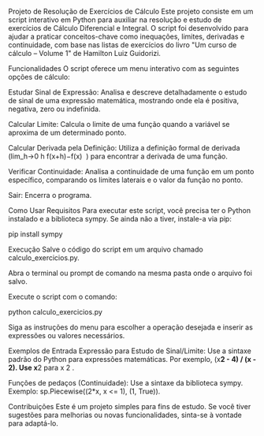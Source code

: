 Projeto de Resolução de Exercícios de Cálculo
Este projeto consiste em um script interativo em Python para auxiliar na resolução e estudo de exercícios de Cálculo Diferencial e Integral. O script foi desenvolvido para ajudar a praticar conceitos-chave como inequações, limites, derivadas e continuidade, com base nas listas de exercícios do livro "Um curso de cálculo – Volume 1" de Hamilton Luiz Guidorizi.

Funcionalidades
O script oferece um menu interativo com as seguintes opções de cálculo:

Estudar Sinal de Expressão: Analisa e descreve detalhadamente o estudo de sinal de uma expressão matemática, mostrando onde ela é positiva, negativa, zero ou indefinida.

Calcular Limite: Calcula o limite de uma função quando a variável se aproxima de um determinado ponto.

Calcular Derivada pela Definição: Utiliza a definição formal de derivada (lim_h→0 
h
f(x+h)−f(x)
​
 ) para encontrar a derivada de uma função.

Verificar Continuidade: Analisa a continuidade de uma função em um ponto específico, comparando os limites laterais e o valor da função no ponto.

Sair: Encerra o programa.

Como Usar
Requisitos
Para executar este script, você precisa ter o Python instalado e a biblioteca sympy. Se ainda não a tiver, instale-a via pip:

pip install sympy

Execução
Salve o código do script em um arquivo chamado calculo_exercicios.py.

Abra o terminal ou prompt de comando na mesma pasta onde o arquivo foi salvo.

Execute o script com o comando:

python calculo_exercicios.py

Siga as instruções do menu para escolher a operação desejada e inserir as expressões ou valores necessários.

Exemplos de Entrada
Expressão para Estudo de Sinal/Limite: Use a sintaxe padrão do Python para expressões matemáticas. Por exemplo, (x**2 - 4) / (x - 2). Use x**2 para x 
2
 .

Funções de pedaços (Continuidade): Use a sintaxe da biblioteca sympy. Exemplo: sp.Piecewise((2*x, x <= 1), (1, True)).

Contribuições
Este é um projeto simples para fins de estudo. Se você tiver sugestões para melhorias ou novas funcionalidades, sinta-se à vontade para adaptá-lo.

